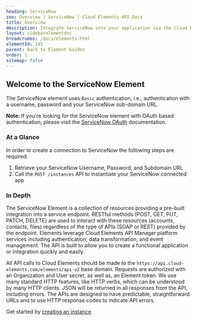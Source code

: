 ```yaml
---
heading: ServiceNow
seo: Overview | ServiceNow | Cloud Elements API Docs
title: Overview
description: Integrate ServiceNow into your application via the Cloud Elements APIs.
layout: sidebarelementdoc
breadcrumbs: /docs/elements.html
elementId: 145
parent: Back to Element Guides
order: 1
sitemap: false
---
```


## Welcome to the ServiceNow Element

The ServiceNow element uses `Basic` authentication, i.e., authentication with a username, password and your ServiceNow sub-domain URL.

__Note:__ If you're looking for the ServiceNow element with OAuth based authentication, please visit the [ServiceNow OAuth](/docs/elements/servicenow-oauth/) documentation.

### At a Glance

In order to create a connection to ServiceNow the following steps are required:

1. Retrieve your ServiceNow Username, Password, and Subdomain URL
2. Call the `POST /instances` API to instantiate your ServiceNow connected app

### In Depth

The ServiceNow Element is a collection of resources providing a pre-built integration into a service endpoint. RESTful methods (POST, GET, PUT, PATCH, DELETE) are used to interact with these resources (accounts, contacts, files) regardless of the type of APIs (SOAP or REST) provided by the endpoint. Elements leverage Cloud Elements API Manager platform services including authentication, data transformation, and event management.  The API is built to allow you to create a functional application or integration quickly and easily.

All API calls to Cloud Elements should be made to the `https://api.cloud-elements.com/elements/api-v2` base domain. Requests are authorized with an Organization and User secret, as well as, an Element token.  We use many standard HTTP features, like HTTP verbs, which can be understood by many HTTP clients. JSON will be returned in all responses from the API, including errors. The APIs are designed to have predictable, straightforward URLs and to use HTTP response codes to indicate API errors.

Get started by [creating an instance](servicenow-create-instance.html).
